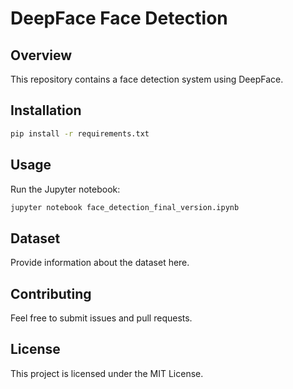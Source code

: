 # DeepFace Face Detection

## Overview
This repository contains a face detection system using DeepFace.

## Installation
```bash
pip install -r requirements.txt
```

## Usage
Run the Jupyter notebook:
```bash
jupyter notebook face_detection_final_version.ipynb
```

## Dataset
Provide information about the dataset here.

## Contributing
Feel free to submit issues and pull requests.

## License
This project is licensed under the MIT License.

